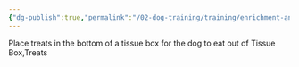 ```yaml
---
{"dg-publish":true,"permalink":"/02-dog-training/training/enrichment-and-games/tissue-box/","noteIcon":"","created":"2024-07-09T13:50:57.045-03:00","updated":"2024-08-11T20:41:02.524-03:00"}
---
```


Place treats in the bottom of a tissue box for the dog to eat out of
Tissue Box,Treats